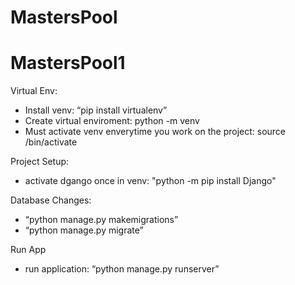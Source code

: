 # MastersPool

# MastersPool1

Virtual Env:
- Install venv: “pip install virtualenv”
- Create virtual enviroment: python -m venv <env name>
- Must activate venv enverytime you work on the project: source <env name>/bin/activate

Project Setup:
- activate dgango once in venv: "python -m pip install Django"

Database Changes:
- “python manage.py makemigrations” 
- “python manage.py migrate”

Run App
- run application: “python manage.py runserver”
